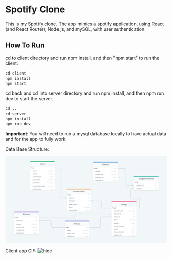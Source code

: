 # Spotify Clone

This is my Spotify clone. 
The app mimics a spotify application, using React (and React Router), Node.js, and mySQL, with user authentication.

## How To Run
cd to client directory and run npm install, and then "npm start" to run the client:
```
cd client
npm install
npm start
```
cd back and cd into server directory and run npm install, and then npm run dev to start the server.
```
cd ..
cd server
npm install
npm run dev
```
**Important**: You will need to run a mysql database locally to have actual data and for the app to fully work.

Data Base Structure: 

![Image of ERD](./readmeFiles/spotify-db-diagram.png)

Client app GIF: 
![hide](./readmeFiles/vsWvkoZeW5.gif)

